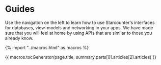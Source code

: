 # Guides

Use the navigation on the left to learn how to use Starcounter's interfaces for databases, view-models and networking in your apps. We have made sure that you will feel at home by using APIs that are similar to those you already know.

{% import "../macros.html" as macros %}

{{ macros.tocGenerator(page.title, summary.parts[0].articles[2].articles) }}
